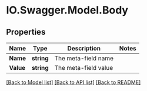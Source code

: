 # IO.Swagger.Model.Body
## Properties

Name | Type | Description | Notes
------------ | ------------- | ------------- | -------------
**Name** | **string** | The meta-field name | 
**Value** | **string** | The meta-field value | 

[[Back to Model list]](../README.md#documentation-for-models) [[Back to API list]](../README.md#documentation-for-api-endpoints) [[Back to README]](../README.md)

